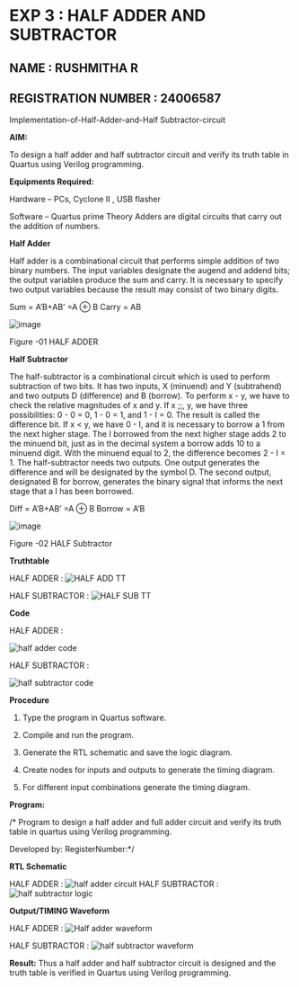 # EXP 3 : HALF ADDER AND SUBTRACTOR
## NAME : RUSHMITHA R
## REGISTRATION NUMBER : 24006587

Implementation-of-Half-Adder-and-Half Subtractor-circuit

**AIM:**

To design a half adder and half subtractor circuit and verify its truth table in Quartus using Verilog programming.

**Equipments Required:**

Hardware – PCs, Cyclone II , USB flasher 

Software – Quartus prime Theory Adders are digital circuits that carry out the addition of numbers.

**Half Adder**

Half adder is a combinational circuit that performs simple addition of two binary numbers. The input variables designate the augend and addend bits; the output variables produce the sum and carry. It is necessary to specify two output variables because the result may consist of two binary digits.

Sum = A’B+AB’ =A ⊕ B Carry = AB

![image](https://github.com/naavaneetha/HALF_ADDER_SUBTRACTOR/assets/154305477/bd4a0b2c-cdbc-4184-ab08-81578f121e1f)

Figure -01 HALF ADDER

**Half Subtractor**

The half-subtractor is a combinational circuit which is used to perform subtraction of two bits. It has two inputs, X (minuend) and Y (subtrahend) and two outputs D (difference) and B (borrow). To perform x - y, we have to check the relative magnitudes of x and y. If x ;;, y, we have three possibilities: 0 - 0 = 0, 1 - 0 = 1, and 1 - I = 0. The result is called the difference bit. If x < y, we have 0 - I, and it is necessary to borrow a 1 from the next higher stage. The I borrowed from the next higher stage adds 2 to the minuend bit, just as in the decimal system a borrow adds 10 to a minuend digit. With the minuend equal to 2, the difference becomes 2 - I = 1. The half-subtractor needs two outputs. One output generates the difference and will be designated by the symbol D. The second output, designated B for borrow, generates the binary signal that informs the next stage that a I has been borrowed. 

Diff = A’B+AB’ =A ⊕ B
Borrow = A’B

 ![image](https://github.com/naavaneetha/HALF_ADDER_SUBTRACTOR/assets/154305477/d76b099c-513f-4e7c-843a-e2fd028a531a)

Figure -02 HALF Subtractor

**Truthtable**

HALF ADDER :
![HALF ADD TT](https://github.com/user-attachments/assets/664b723c-b6ad-4394-8bc0-57df07e4e1ed)


HALF SUBTRACTOR :
![HALF SUB TT](https://github.com/user-attachments/assets/48bc6674-4e1c-43a5-baa4-fab16466284c)

**Code**

HALF ADDER :

![half adder code](https://github.com/user-attachments/assets/3f2d2318-04d2-48d1-b9fb-0c13f995ddcb)


HALF SUBTRACTOR :

![half subtractor code](https://github.com/user-attachments/assets/fe4fa652-03dd-42d1-848e-0ffff94eb703)


**Procedure**

1.	Type the program in Quartus software.

2.	Compile and run the program.

3.	Generate the RTL schematic and save the logic diagram.

4.	Create nodes for inputs and outputs to generate the timing diagram.

5.	For different input combinations generate the timing diagram.


**Program:**

/* Program to design a half adder and full adder circuit and verify its truth table in quartus using Verilog programming.

Developed by: RegisterNumber:*/

**RTL Schematic**

HALF ADDER :
![half adder circuit ](https://github.com/user-attachments/assets/eec6886f-e568-4660-b856-f52e05af0737)
HALF SUBTRACTOR :
![half subtractor logic](https://github.com/user-attachments/assets/7e758a05-50bc-4f75-9e6b-4cd0f67d6f04)

**Output/TIMING Waveform**

HALF ADDER :
![Half adder waveform](https://github.com/user-attachments/assets/bdebdc73-833b-4f39-b32e-97b614899a36)

HALF SUBTRACTOR :
![half subtractor waveform](https://github.com/user-attachments/assets/959d3d06-9ee6-49c7-bdc4-9e9e6fb058a1)


**Result:**
Thus a half adder and half subtractor circuit is designed and the truth table is verified in
Quartus using Verilog programming.

